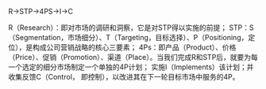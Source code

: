 R->STP->4PS->I->C

R（Research）：即对市场的调研和洞察，它是对STP得以实施的前提；
STP：S（Segmentation，市场细分）、T（Targeting，目标选择）、P（Positioning，定位），是构成公司营销战略的核心三要素；
4Ps：即产品（Product）、价格（Price）、促销（Promotion）、渠道（Place）。当我们完成R和STP后，就要为每一个选定的细分市场制定一个单独的4P计划；
实施I（Implements）该计划；并收集反馈C（Control， 即控制），以改进其在下一轮目标市场中服务的4P。